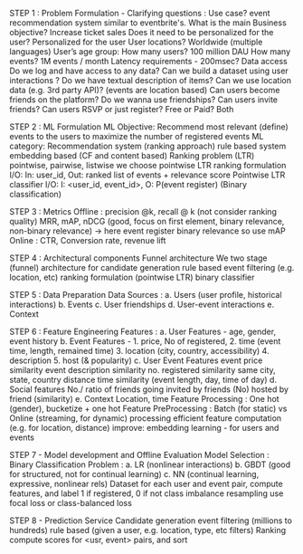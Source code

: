 STEP 1 : Problem Formulation -
    Clarifying questions :
    Use case?
    event recommendation system similar to eventbrite's.
    What is the main Business objective?
    Increase ticket sales
    Does it need to be personalized for the user? Personalized for the user
    User locations? Worldwide (multiple languages)
    User’s age group:
    How many users? 100 million DAU
    How many events? 1M events / month
    Latency requirements - 200msec?
    Data access
    Do we log and have access to any data? Can we build a dataset using user interactions ?
    Do we have textual description of items?
    Can we use location data (e.g. 3rd party API)? (events are location based)
    Can users become friends on the platform? Do we wanna use friendships?
    Can users invite friends?
    Can users RSVP or just register?
    Free or Paid? Both
 
STEP 2 : ML Formulation
    ML Objective: Recommend most relevant (define) events to the users to maximize the number of registered events
    ML category: Recommendation system (ranking approach)
    rule based system
    embedding based (CF and content based)
    Ranking problem (LTR)
    pointwise, pairwise, listwise
    we choose pointwise LTR ranking formulation
    I/O: In: user_id, Out: ranked list of events + relevance score
    Pointwise LTR classifier I/O: I: <user_id, event_id>, O: P(event register) (Binary classification)

STEP 3 : Metrics
    Offline : precision @k, recall @ k (not consider ranking quality)
    MRR, mAP, nDCG (good, focus on first element, binary relevance, non-binary relevance) -> here event register binary relevance so use mAP
    Online : CTR, Conversion rate, revenue lift

STEP 4 : Architectural components
    Funnel architecture
    We two stage (funnel) architecture for
    candidate generation
    rule based event filtering (e.g. location, etc)
    ranking formulation (pointwise LTR) binary classifier

STEP 5 : Data Preparation
    Data Sources :
    a. Users (user profile, historical interactions)
    b. Events
    c. User friendships
    d. User-event interactions
    e. Context

STEP 6 : Feature Engineering
    Features :
    a. User Features - age, gender, event history
    b. Event Features - 
        1. price, No of registered,
        2. time (event time, length, remained time)
        3. location (city, country, accessibility)
        4. description
        5. host (& popularity)
    c. User Event Features
        event price similarity
        event description similarity
        no. registered similarity
        same city, state, country
        distance
        time similarity (event length, day, time of day)
    d. Social features
       No./ ratio of friends going
       invited by friends (No)
       hosted by friend (similarity)
    e. Context
       Location, time
    Feature Processing :
    One hot (gender), bucketize + one hot 
    Feature PreProcessing :
    Batch (for static) vs Online (streaming, for dynamic) processing
    efficient feature computation (e.g. for location, distance)
    improve: embedding learning - for users and events

STEP 7 - Model development and Offline Evaluation
     Model Selection :
     Binary Classification Problem :
     a. LR  (nonlinear interactions)
     b. GBDT  (good for structured, not for continual learning)
     c. NN (continual learning, expressive, nonlinear rels)
    Dataset
    for each user and event pair, compute features, and label 1 if registered, 0 if not
    class imbalance
    resampling
    use focal loss or class-balanced loss

STEP 8 - Prediction Service
    Candidate generation
    event filtering (millions to hundreds)
    rule based (given a user, e.g. location, type, etc filters)
    Ranking
    compute scores for <usr, event> pairs, and sort
   